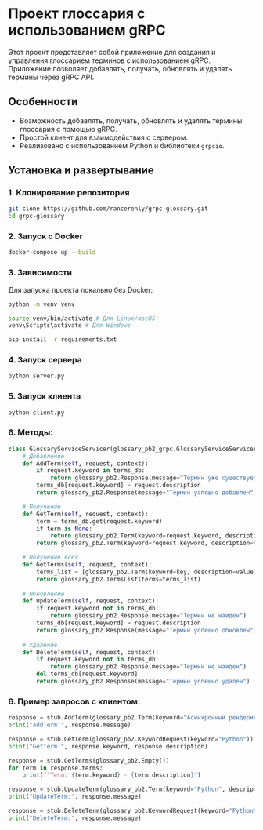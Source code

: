 # Проект глоссария с использованием gRPC
Этот проект представляет собой приложение для создания и управления глоссарием терминов с использованием gRPC. Приложение позволяет добавлять, получать, обновлять и удалять термины через gRPC API.

## Особенности
- Возможность добавлять, получать, обновлять и удалять термины глоссария с помощью gRPC.
- Простой клиент для взаимодействия с сервером.
- Реализовано с использованием Python и библиотеки `grpcio`.

## Установка и развертывание

### 1. Клонирование репозитория

```bash
git clone https://github.com/rancerenly/grpc-glossary.git
cd grpc-glossary
```

### 2. Запуск с Docker
```bash
docker-compose up --build
```

### 3. Зависимости
Для запуска проекта локально без Docker:

```bash
python -m venv venv

source venv/bin/activate # Для Linux/macOS
venv\Scripts\activate # Для Windows

pip install -r requirements.txt
```

### 4. Запуск сервера
```bash
python server.py
```
### 5. Запуск клиента
```bash
python client.py
```

### 6. Методы:

```python
class GlossaryServiceServicer(glossary_pb2_grpc.GlossaryServiceServicer):
    # Добавление
    def AddTerm(self, request, context):
        if request.keyword in terms_db:
            return glossary_pb2.Response(message="Термин уже существует")
        terms_db[request.keyword] = request.description
        return glossary_pb2.Response(message="Термин успешно добавлен")

    # Получение
    def GetTerm(self, request, context):
        term = terms_db.get(request.keyword)
        if term is None:
            return glossary_pb2.Term(keyword=request.keyword, description="Термин не найден")
        return glossary_pb2.Term(keyword=request.keyword, description=term)

    # Получение всех
    def GetTerms(self, request, context):
        terms_list = [glossary_pb2.Term(keyword=key, description=value) for key, value in terms_db.items()]
        return glossary_pb2.TermsList(terms=terms_list)
    
    # Обновление
    def UpdateTerm(self, request, context):
        if request.keyword not in terms_db:
            return glossary_pb2.Response(message="Термин не найден")
        terms_db[request.keyword] = request.description
        return glossary_pb2.Response(message="Термин успешно обновлен")
    
    # Удаление
    def DeleteTerm(self, request, context):
        if request.keyword not in terms_db:
            return glossary_pb2.Response(message="Термин не найден")
        del terms_db[request.keyword]
        return glossary_pb2.Response(message="Термин успешно удален")
```
### 6. Пример запросов с клиентом:
```python
response = stub.AddTerm(glossary_pb2.Term(keyword="Асинхронный рендеринг", description="Рендеринг, который не блокирует основной поток выполнения приложения"))
print("AddTerm:", response.message)

response = stub.GetTerm(glossary_pb2.KeywordRequest(keyword="Python"))
print("GetTerm:", response.keyword, response.description)

response = stub.GetTerms(glossary_pb2.Empty())
for term in response.terms:
    print(f"Term: {term.keyword} - {term.description}")

response = stub.UpdateTerm(glossary_pb2.Term(keyword="Python", description="Популярный язык программирования"))
print("UpdateTerm:", response.message)

response = stub.DeleteTerm(glossary_pb2.KeywordRequest(keyword="Python"))
print("DeleteTerm:", response.message)
```
